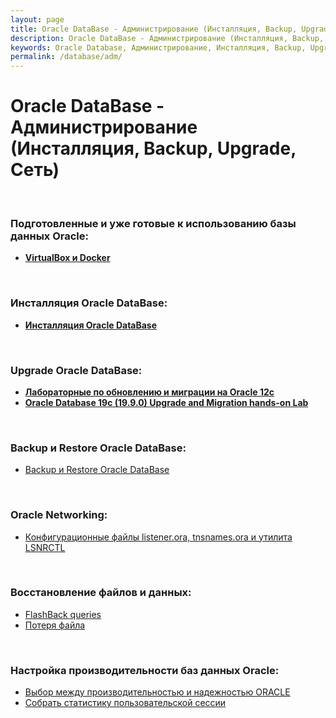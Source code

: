 ```yaml
---
layout: page
title: Oracle DataBase - Администрирование (Инсталляция, Backup, Upgrade, Сеть)
description: Oracle DataBase - Администрирование (Инсталляция, Backup, Upgrade, Сеть)
keywords: Oracle Database, Администрирование, Инсталляция, Backup, Upgrade, Сеть
permalink: /database/adm/
---
```


# Oracle DataBase - Администрирование (Инсталляция, Backup, Upgrade, Сеть)

<br/>

### Подготовленные и уже готовые к использованию базы данных Oracle:

<ul>
    <li><a href="/database/ready-to-use/"><strong>VirtualBox и Docker</strong></a></li>
</ul>

<br/>

### Инсталляция Oracle DataBase:

<ul>
    <li><a href="/database/installation/"><strong>Инсталляция Oracle DataBase</strong></a></li>
</ul>

<br/>

### Upgrade Oracle DataBase:

<ul>
    <li><a href="/database/upgrade/"><strong>Лабораторные по обновлению и миграции на Oracle 12c</strong></a></li>
    <li><a href="https://www.oracle.com/downloads/community/vts-hands-on-labs-downloads.html"><strong>Oracle Database 19c (19.9.0) Upgrade and Migration hands-on Lab</strong></a></li>
</ul>

<br/>

### Backup и Restore Oracle DataBase:

<ul>
    <li>
        <a href="/database/backup-and-restore/">Backup и Restore Oracle DataBase</a>
    </li>
</ul>

<br/>

### Oracle Networking:

<ul>
    <li>
        <a href="/database/network/listener/">Конфигурационные файлы listener.ora, tnsnames.ora и утилита LSNRCTL</a>
    </li>
</ul>

<br/>

### Восстановление файлов и данных:

<ul>
    <li>
        <a href="/docs/architecture/restore-files-and-data/flashback-queries/">FlashBack queries</a>
    </li>
    <li>
        <a href="/docs/architecture/restore-files-and-data/oracle-database-has-been-lost/">Потеря файла</a>
    </li>
</ul>

<br/>

### Настройка производительности баз данных Oracle:

<ul>
    <li>
        <a href="/docs/architecture/performance/performance-or-reliability/">Выбор между производительностью и надежностью ОRАСLЕ</a>
    </li>
    <li>
        <a href="/docs/architecture/performance/collect-session-statistics/">Собрать статистику пользовательской сессии</a>
    </li>
</ul>

<!-- <br/>

### Мониторинг:

Я мониторил: свободное место в FRA, актуальность бекапов, чтобы не было такого, что бекап не делался более 3 дней + бизнес задачи.

<ul>
    <li>
        <a href="http://odba.ru/showthread.php?t=744">Инсталляция Oracle Enterprise Manager Cloud control 12c в операционной системе Oracle Linux 5.8 x86 64 bit</a>
    </li>
</ul> -->
